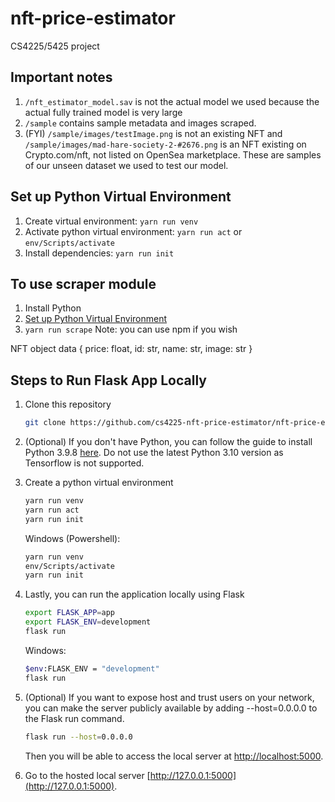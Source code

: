 # nft-price-estimator

CS4225/5425 project
## Important notes
1. `/nft_estimator_model.sav` is not the actual model we used because the actual fully trained model is very large
2. `/sample` contains sample metadata and images scraped.
3. (FYI) `/sample/images/testImage.png` is not an existing NFT and `/sample/images/mad-hare-society-2-#2676.png` is an NFT existing on Crypto.com/nft, not listed on OpenSea marketplace. These are samples of our unseen dataset we used to test our model.

## Set up Python Virtual Environment
1. Create virtual environment: `yarn run venv`
2. Activate python virtual environment: `yarn run act` or `env/Scripts/activate`
3. Install dependencies: `yarn run init`

## To use scraper module
1. Install Python 
2. [Set up Python Virtual Environment](#set-up-python-virtual-environment)
3. `yarn run scrape`
Note: you can use npm if you wish

NFT object data { price: float, id: str, name: str, image: str }

## Steps to Run Flask App Locally
1. Clone this repository
    ```sh
    git clone https://github.com/cs4225-nft-price-estimator/nft-price-estimator
    ```

2. (Optional) If you don't have Python, you can follow the guide to install Python 3.9.8 [here](https://www.python.org/downloads/release/python-398/). Do not use the latest Python 3.10 version as Tensorflow is not supported.

3. Create a python virtual environment 
    ```sh
    yarn run venv
    yarn run act
    yarn run init
    ```
    Windows (Powershell):
    ```sh
    yarn run venv
    env/Scripts/activate
    yarn run init
    ```
    
4. Lastly, you can run the application locally using Flask
    ```sh
    export FLASK_APP=app
    export FLASK_ENV=development
    flask run
    ```
    Windows:
    ```sh
    $env:FLASK_ENV = "development"
    flask run
    ```

5. (Optional) If you want to expose host and trust users on your network, you can make the server publicly available by adding --host=0.0.0.0 to the Flask run command.
    ```sh
    flask run --host=0.0.0.0
    ```
    Then you will be able to access the local server at [http://localhost:5000](http://localhost:5000).

6. Go to the hosted local server [http://127.0.0.1:5000](http://127.0.0.1:5000).